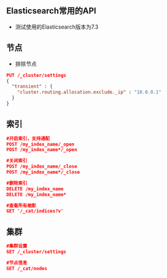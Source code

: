 ## Elasticsearch常用的API
* 测试使用的Elasticsearch版本为7.3
## 节点
* 排除节点
```json
PUT /_cluster/settings
{
  "transient" : {
    "cluster.routing.allocation.exclude._ip" : "10.0.0.1"
  }
}
```

## 索引
```json
#开启索引，支持通配
POST /my_index_name/_open
POST /my_index_name*/_open

#关闭索引
POST /my_index_name/_close
POST /my_index_name*/_close

#删除索引
DELETE /my_index_name
DELETE /my_index_name*

#查看所有缩影
GET '/_cat/indices?v'
```
## 集群
```json
#集群设置
GET /_cluster/settings

#节点信息
GET /_cat/nodes
```